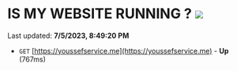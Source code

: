 # IS MY WEBSITE RUNNING ? [![](https://img.shields.io/static/v1?label=Sponsor&message=%E2%9D%A4&logo=GitHub&color=%23fe8e86)](https://github.com/sponsors/<username>)

Last updated: **7/5/2023, 8:49:20 PM**

- `GET` [https://youssefservice.me](https://youssefservice.me) - **Up** (767ms)
